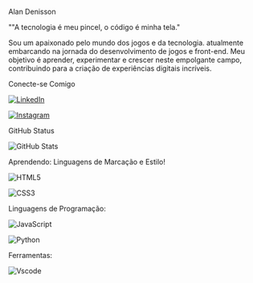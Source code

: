 Alan Denisson

""A tecnologia é meu pincel, o código é minha tela."

Sou um apaixonado pelo mundo dos jogos e da tecnologia.
atualmente embarcando na jornada do desenvolvimento de jogos e front-end. 
Meu objetivo é aprender, experimentar e crescer neste empolgante campo, 
contribuindo para a criação de experiências digitais incríveis.


Conecte-se Comigo

[![LinkedIn](https://img.shields.io/badge/LinkedIn-FF7F50?style=for-the-badge&logo=linkedin&logoColor=000000)](https://www.linkedin.com/in/alan-denisson-ba05a9121/)

[![Instagram](https://img.shields.io/badge/-Instagram-FF7F50?style=for-the-badge&logo=instagram&logoColor=000000)](https://www.instagram.com/alandenisson/)


GitHub Status

![GitHub Stats](https://github-readme-stats.vercel.app/api?username=AlanDenisson&theme=transparent&bg_color=000&border_color=FF7F50&show_icons=true&icon_color=FF7F50&title_color=FF7F50&text_color=FFF)


Aprendendo:
Linguagens de Marcação e Estilo!

![HTML5](https://img.shields.io/badge/HTML5-FF7F50?style=for-the-badge&logo=html5&logoColor=000000)
	
![CSS3](https://img.shields.io/badge/CSS3-FF7F50?style=for-the-badge&logo=css3&logoColor=000000)

Linguagens de Programação:

![JavaScript](https://img.shields.io/badge/JavaScript-FF7F50?style=for-the-badge&logo=javascript&logoColor=000000)

![Python](https://img.shields.io/badge/python-FF7F50?style=for-the-badge&logo=python&logoColor=000000)

Ferramentas:

![Vscode](https://img.shields.io/badge/Vscode-FF7F50?style=for-the-badge&logo=visual-studio-code&logoColor=000000)

